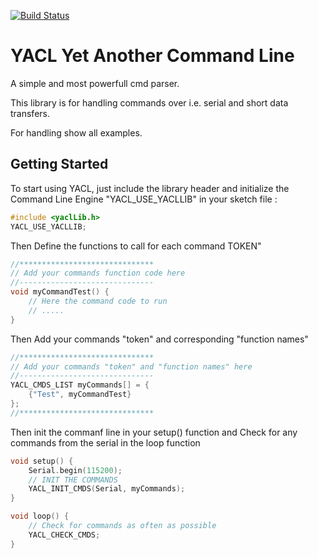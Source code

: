 [![Build Status](https://travis-ci.org/pvizeli/CmdParser.svg?branch=master)](https://travis-ci.org/pvizeli/CmdParser)

# YACL Yet Another Command Line
A simple and most powerfull cmd parser.

This library is for handling commands over i.e. serial and short data transfers.

For handling show all examples.

## Getting Started

To start using YACL, just include the library header and initialize the Command Line Engine "YACL_USE_YACLLIB" in your sketch file :
```c++
#include <yaclLib.h>
YACL_USE_YACLLIB;
```
Then Define the functions to call for each command TOKEN"
```c++
//******************************
// Add your commands function code here
//------------------------------
void myCommandTest() {
    // Here the command code to run
    // .....
}
```
Then Add your commands "token" and corresponding  "function names"
```c++
//******************************
// Add your commands "token" and "function names" here
//------------------------------
YACL_CMDS_LIST myCommands[] = {
    {"Test", myCommandTest}
};
//******************************
```
Then init the commanf line in your setup() function
and Check for any commands from the serial in the loop function
```c++
void setup() {
    Serial.begin(115200);
    // INIT THE COMMANDS
    YACL_INIT_CMDS(Serial, myCommands);
}

void loop() {
    // Check for commands as often as possible
    YACL_CHECK_CMDS;
}
```

